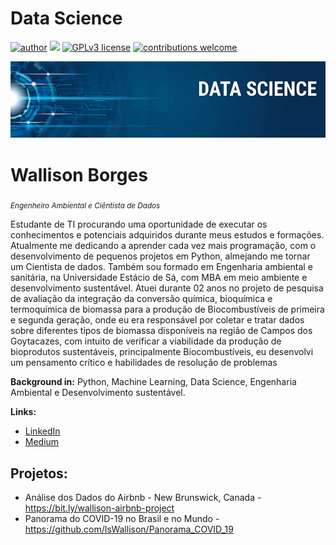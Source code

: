 # Data Science
[![author](https://img.shields.io/badge/author-Wallison-red.svg)](https://www.linkedin.com/in/wallison-borges-48312516a/) [![](https://img.shields.io/badge/python-3.7+-blue.svg)](https://www.python.org/downloads/release/python-365/) [![GPLv3 license](https://img.shields.io/badge/License-GPLv3-blue.svg)](http://perso.crans.org/besson/LICENSE.html) [![contributions welcome](https://img.shields.io/badge/contributions-welcome-brightgreen.svg?style=flat)](https://github.com/IsWallison/Data_Science/issues)

<p align="center">
  <img src="banner.png" >
</p>

# Wallison Borges
<sub>*Engenheiro Ambiental e Ciêntista de Dados* </sub>

Estudante de TI procurando uma oportunidade de executar os conhecimentos e potenciais adquiridos durante meus estudos e formações. Atualmente me dedicando a aprender cada vez mais programação, com o desenvolvimento de pequenos projetos em Python, almejando me tornar um Cientista de dados.
Também sou formado em Engenharia ambiental e sanitária, na Universidade Estácio de Sá, com MBA em meio ambiente e desenvolvimento sustentável. 
Atuei durante 02 anos no projeto de pesquisa de avaliação da integração da conversão química, bioquímica e termoquímica de biomassa para a produção de Biocombustíveis de primeira e segunda geração, onde eu era responsável por coletar e tratar dados sobre diferentes tipos de biomassa disponíveis na região de Campos dos Goytacazes, com intuito de verificar a viabilidade da produção de bioprodutos sustentáveis, principalmente Biocombustíveis, eu desenvolvi um pensamento crítico e habilidades de resolução de problemas

**Background in:** Python, Machine Learning, Data Science, Engenharia Ambiental e Desenvolvimento sustentável.

**Links:**
* [LinkedIn](https://www.linkedin.com/in/wallison-borges-48312516a/)
* [Medium](https://medium.com/@itzborges)


## Projetos:
* Análise dos Dados do Airbnb - New Brunswick, Canada - https://bit.ly/wallison-airbnb-project
* Panorama do COVID-19 no Brasil e no Mundo - https://github.com/IsWallison/Panorama_COVID_19
